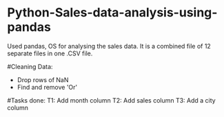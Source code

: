 # Python-Sales-data-analysis-using-pandas
Used pandas, OS for analysing the sales data. It is a combined file of 12 separate files in one .CSV file.


#Cleaning Data:
  * Drop rows of NaN
  * Find and remove 'Or'

#Tasks done:
  T1: Add month column
  T2: Add sales column
  T3: Add a city column
  
